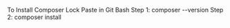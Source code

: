 





























To Install Composer Lock
Paste in Git Bash
Step 1: composer --version
Step 2: composer install
